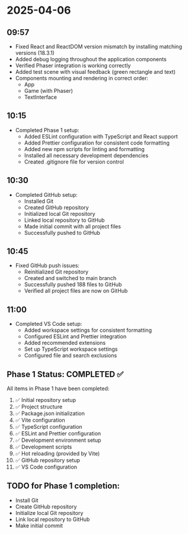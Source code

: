 # 2025-04-06

## 09:57
- Fixed React and ReactDOM version mismatch by installing matching versions (18.3.1)
- Added debug logging throughout the application components
- Verified Phaser integration is working correctly
- Added test scene with visual feedback (green rectangle and text)
- Components mounting and rendering in correct order:
  - App
  - Game (with Phaser)
  - TextInterface

## 10:15
- Completed Phase 1 setup:
  - Added ESLint configuration with TypeScript and React support
  - Added Prettier configuration for consistent code formatting
  - Added new npm scripts for linting and formatting
  - Installed all necessary development dependencies
  - Created .gitignore file for version control

## 10:30
- Completed GitHub setup:
  - Installed Git
  - Created GitHub repository
  - Initialized local Git repository
  - Linked local repository to GitHub
  - Made initial commit with all project files
  - Successfully pushed to GitHub

## 10:45
- Fixed GitHub push issues:
  - Reinitialized Git repository
  - Created and switched to main branch
  - Successfully pushed 188 files to GitHub
  - Verified all project files are now on GitHub

## 11:00
- Completed VS Code setup:
  - Added workspace settings for consistent formatting
  - Configured ESLint and Prettier integration
  - Added recommended extensions
  - Set up TypeScript workspace settings
  - Configured file and search exclusions

## Phase 1 Status: COMPLETED ✅
All items in Phase 1 have been completed:
1. ✅ Initial repository setup
2. ✅ Project structure
3. ✅ Package.json initialization
4. ✅ Vite configuration
5. ✅ TypeScript configuration
6. ✅ ESLint and Prettier configuration
7. ✅ Development environment setup
8. ✅ Development scripts
9. ✅ Hot reloading (provided by Vite)
10. ✅ GitHub repository setup
11. ✅ VS Code configuration

## TODO for Phase 1 completion:
- Install Git
- Create GitHub repository
- Initialize local Git repository
- Link local repository to GitHub
- Make initial commit 
